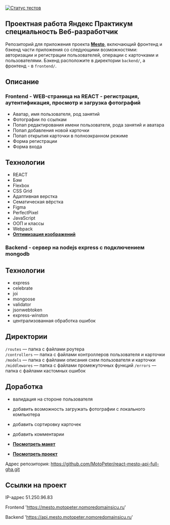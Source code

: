 [![Статус тестов](../../actions/workflows/tests.yml/badge.svg)](../../actions/workflows/tests.yml)

## **Проектная работа Яндекс Практикум специальность Веб-разработчик**
Репозиторий для приложения проекта [**Mesto**](https://github.com/MotoPeter/react-mesto-api-full-gha.git), включающий фронтенд и бэкенд части приложения со следующими возможностями: авторизации и регистрации пользователей, операции с карточками и пользователями. Бэкенд расположите в директории `backend/`, а фронтенд - в `frontend/`. 

## **Описание**

### **Frontend - WEB-страница на REACT - регистрация, аутентификация, просмотр и загрузка фотографий**

- Аватар, имя пользователя, род занятий
- Фотографии по ссылкам
- Попап редактирования имени пользователя, рода занятий и аватара
- Попап добавления новой карточки
- Попап открытия карточки в полноэкранном режиме
- Форма регистрации
- Форма входа


## **Технологии**

- REACT
- Бэм
- Flexbox
- CSS Grid
- Адаптивная верстка
- Сематическая вёрстка
- Figma
- PerfectPixel
- JavaScript
- ООП и классы
- Webpack
- [**Оптимизация изображений**](https://tinypng.com/)

### **Backend - сервер на nodejs express с подключением mongodb**

## **Технологии**
- express
- celebrate
- joi
- mongoose
- validator
- jsonwebtoken
- express-winston
- централизованная обработка ошибок

## Директории

`/routes` — папка с файлами роутера  
`/controllers` — папка с файлами контроллеров пользователя и карточки   
`/models` — папка с файлами описания схем пользователя и карточки  
`/middlewares` — папка с файлами промежуточных функций
`/errors` — папка с файлами кастомных ошибок

## **Доработка**

- валидация на стороне пользователя
- добавить возможность загружать фотографии с локального компьютера
- добавить сортировку карточек
- добавить комментарии

- [**Посмотреть макет**](https://www.figma.com/file/2cn9N9jSkmxD84oJik7xL7/JavaScript.-Sprint-4?node-id=0%3A1)
- [**Посмотреть проект**](https://github.com/MotoPeter/react-mesto-api-full-gha.git)
  

Адрес репозитория: https://github.com/MotoPeter/react-mesto-api-full-gha.git

## Ссылки на проект

IP-адрес 51.250.96.83

Frontend 'https://mesto.motopeter.nomoredomainsicu.ru'

Backend 'https://api.mesto.motopeter.nomoredomainsicu.ru'


